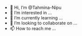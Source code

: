 - 👋 Hi, I’m @Tahmina-Nipu
- 👀 I’m interested in ...
- 🌱 I’m currently learning ...
- 💞️ I’m looking to collaborate on ...
- 📫 How to reach me ...

<!---
Tahmina-Nipu/Tahmina-Nipu is a ✨ special ✨ repository because its `README.md` (this file) appears on your GitHub profile.
You can click the Preview link to take a look at your changes.
--->
